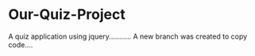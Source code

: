 # Our-Quiz-Project
A quiz application using jquery...........
A new branch was created to copy code....
